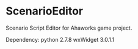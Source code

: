 ScenarioEditor
==============

Scenario Script Editor for Ahaworks game project.

Dependency:
python 2.7.8
wxWidget 3.0.1.1
